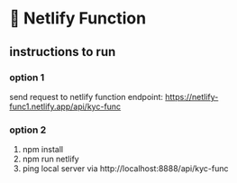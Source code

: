 # 🧟 Netlify Function

## instructions to run

### option 1

send request to netlify function endpoint: https://netlify-func1.netlify.app/api/kyc-func


### option 2

1. npm install
2. npm run netlify 
3. ping local server via http://localhost:8888/api/kyc-func


